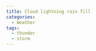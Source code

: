 ```yaml
---
title: Cloud lightning rain fill
categories:
  - Weather
tags:
  - thunder
  - storm
---
```

